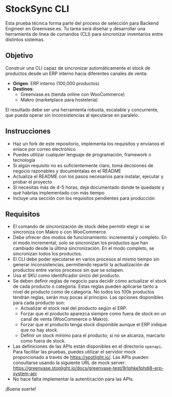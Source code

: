 # StockSync CLI 

Esta prueba técnica forma parte del proceso de selección para Backend Engineer en Greenvase.es.
Tu tarea será diseñar y desarrollar una herramienta de línea de comandos (CLI) para sincronizar inventarios entre distintos sistemas.

## Objetivo

Construir una CLI capaz de sincronizar automáticamente el stock de productos desde un ERP interno hacia diferentes canales de venta:

- **Origen**: ERP interno (100,000 productos)
- **Destinos**: 
  - Greenvase.es (tienda online con WooCommerce)
  - Makro (marketplace para hostelería)

El resultado debe ser una herramienta robusta, escalable y concurrente, que pueda operar sin inconsistencias al ejecutarse en paralelo.

## Instrucciones

- Haz un fork de este repositorio, implementa los requisitos y envíanos el enlace por correo electrónico
- Puedes utilizar cualquier lenguaje de programación, framework o tecnología
- Si algún requisito no es suficientemente claro, toma decisiones de negocio razonables y documéntalas en el README
- Actualiza el README con los pasos necesarios para instalar, ejecutar y probar el proyecto
- Si necesitas más de 4-5 horas, deja documentado donde te quedaste y qué habrías implementado con más tiempo
- Incluye una sección con los requisitos pendientes para producción

## Requisitos

- El comando de sincronización de stock debe permitir elegir si se sincroniza con Makro o con WooCommerce.
- Debe ofrecer dos modos de funcionamiento: incremental y completo. En el modo incremental, solo se sincronizan los productos que han cambiado desde la última sincronización. En el modo completo, se sincronizan todos los productos.
- El CLI debe poder ejecutarse en varios procesos al mismo tiempo sin generar inconsistencias, permitiendo repartir la actualización de productos entre varios procesos sin que se solapen.
- Usa el SKU como identificador único del producto.
- Se deben definir reglas de negocio para decidir cómo actualizar el stock de cada producto o categoría. Estas reglas pueden aplicarse tanto a nivel de producto como de categoría. No todos los 100k productos tendrán reglas, serán muy pocas al principio. Las opciones disponibles para cada producto son:
  - Actualizar el stock real del producto según el ERP.
  - Forzar que el producto aparezca siempre como fuera de stock en un canal de venta (WooCommerce o Makro).
  - Forzar que el producto tenga stock disponible aunque el ERP indique que no hay stock.
  - Definir un stock mínimo para el producto; si no se alcanza, marcarlo como fuera de stock.
- Las definiciones de las APIs están disponibles en el directorio `openapi`. Para facilitar las pruebas, puedes utilizar el servidor mock proporcionado a través de https://spotlight.io/. Las APIs pueden consultarse usando la siguiente URL de mock server: https://greenvase.stoplight.io/docs/greenvase-test/9rlphke1phdj8-erp-system-api
- No hace falta implementar la autenticación para las APIs.

¡Buena suerte!



